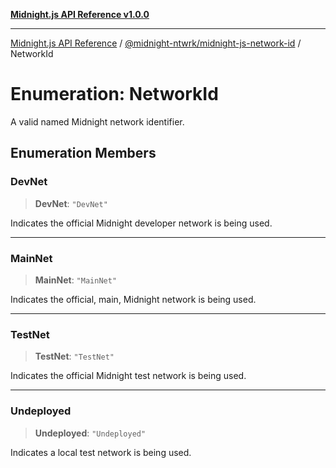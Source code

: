 [**Midnight.js API Reference v1.0.0**](../../../README.md)

***

[Midnight.js API Reference](../../../packages.md) / [@midnight-ntwrk/midnight-js-network-id](../README.md) / NetworkId

# Enumeration: NetworkId

A valid named Midnight network identifier.

## Enumeration Members

### DevNet

> **DevNet**: `"DevNet"`

Indicates the official Midnight developer network is being used.

***

### MainNet

> **MainNet**: `"MainNet"`

Indicates the official, main, Midnight network is being used.

***

### TestNet

> **TestNet**: `"TestNet"`

Indicates the official Midnight test network is being used.

***

### Undeployed

> **Undeployed**: `"Undeployed"`

Indicates a local test network is being used.
